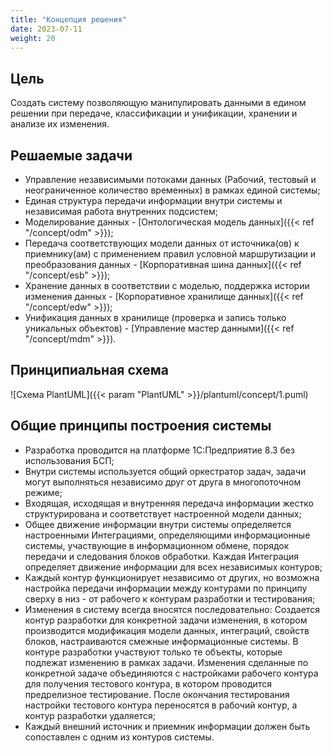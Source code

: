 ```yaml
---
title: "Концепция решения"
date: 2023-07-11
weight: 20
---
```

## Цель

Создать систему позволяющую манипулировать данными в едином решении при передаче, классификации и унификации, хранении и анализе их изменения.

## Решаемые задачи

- Управление независимыми потоками данных (Рабочий, тестовый и неограниченное количество временных) в рамках единой системы;
- Единая структура передачи информации внутри системы и независимая работа внутренних подсистем;
- Моделирование данных - [Онтологическая модель данных]({{< ref "/concept/odm" >}});
- Передача соответствующих модели данных от источника(ов) к приемнику(ам) с применением правил условной маршрутизации и преобразования данных - [Корпоративная шина данных]({{< ref "/concept/esb" >}});
- Хранение данных в соответствии с моделью, поддержка истории изменения данных - [Корпоративное хранилище данных]({{< ref "/concept/edw" >}});
- Унификация данных в хранилище (проверка и запись только уникальных объектов) - [Управление мастер данными]({{< ref "/concept/mdm" >}}).

## Принципиальная схема

![Схема PlantUML]({{< param "PlantUML" >}}/plantuml/concept/1.puml)

## Общие принципы построения системы

- Разработка проводится на платформе 1С:Предприятие 8.3 без использования БСП;
- Внутри системы используется общий оркестратор задач, задачи могут выполняться независимо друг от друга в многопоточном режиме;
- Входящая, исходящая и внутренняя передача информации жестко структурирована и соответствует настроенной модели данных;
- Общее движение информации внутри системы определяется настроенными Интеграциями, определяющими информационные системы, участвующие в информационном обмене, порядок передачи и следования блоков обработки. Каждая Интеграция определяет движение информации для всех независимых контуров;
- Каждый контур функционирует независимо от других, но возможна настройка передачи информации между контурами по принципу сверху в низ - от рабочего к контурам разработки и тестирования;
- Изменения в систему всегда вносятся последовательно: Создается контур разработки для конкретной задачи изменения, в котором производится модификация модели данных, интеграций, свойств блоков, настраиваются смежные информационные системы. В контуре разработки участвуют только те объекты, которые подлежат изменению в рамках задачи. Изменения сделанные по конкретной задаче объединяются с настройками рабочего контура для получения тестового контура, в котором проводится предрелизное тестирование. После окончания тестирования настройки тестового контура переносятся в рабочий контур, а контур разработки удаляется;
- Каждый внешний источник и приемник информации должен быть сопоставлен с одним из контуров системы.
